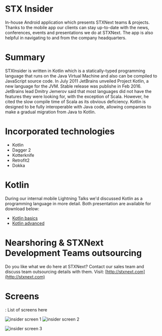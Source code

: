 STX Insider
===========

In-house Android application which presents STXNext teams & projects.
Thanks to the mobile app our clients can stay up-to-date with the news, conferences, events
and presentations we do at STXNext. The app is also helpful in navigating to and from the company headquarters.

# Summary
STXInsider is written in Kotlin which is a statically-typed programming language that runs on the Java Virtual Machine and also can be compiled to JavaScript source code. In July 2011 JetBrains unveiled Project Kotlin, a new language for the JVM. Stable release was publishe in Feb 2016. JetBrains lead Dmitry Jemerov said that most languages did not have the features they were looking for, with the exception of Scala. However, he cited the slow compile time of Scala as its obvious deficiency. Kotlin is designed to be fully interoperable with Java code, allowing companies to make a gradual migration from Java to Kotlin.

# Incorporated technologies
* Kotlin
* Dagger 2
* Kotterknife
* Retrofit2
* Dokka

# Kotlin
During our internal mobile Lightning Talks we'd discussed Kotlin as a programming language in more detail.
Both presentation are available for download below:

* [Kotlin basics](http://www.slideshare.net/BartoszKosarzycki/kotlin-developer-starter-in-android-projects)
* [Kotlin advanced](https://www.google.com)

# Nearshoring & STXNext Development Teams outsourcing
Do you like what we do here at STXNext? Contact our sales team and discuss team outsourcing details with them.
Visit: [http://stxnext.com](http://stxnext.com)

# Screens

: List of screens here

![insider screen 1](https://raw.githubusercontent.com/stxnext/stx-insider/develop/StxInsider/screenshots/ezgif-3624670075.gif)
![insider screen 2](https://raw.githubusercontent.com/stxnext/stx-insider/develop/StxInsider/screenshots/ezgif-4027813324.gif)

![insider screen 3](https://raw.githubusercontent.com/stxnext/stx-insider/develop/StxInsider/screenshots/device-2016-03-11-142253.png)


